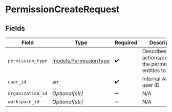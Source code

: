 # PermissionCreateRequest


## Fields

| Field                                                       | Type                                                        | Required                                                    | Description                                                 |
| ----------------------------------------------------------- | ----------------------------------------------------------- | ----------------------------------------------------------- | ----------------------------------------------------------- |
| `permission_type`                                           | [models.PermissionType](../models/permissiontype.md)        | :heavy_check_mark:                                          | Describes what actions/endpoints the permission entitles to |
| `user_id`                                                   | *str*                                                       | :heavy_check_mark:                                          | Internal Airbyte user ID                                    |
| `organization_id`                                           | *Optional[str]*                                             | :heavy_minus_sign:                                          | N/A                                                         |
| `workspace_id`                                              | *Optional[str]*                                             | :heavy_minus_sign:                                          | N/A                                                         |